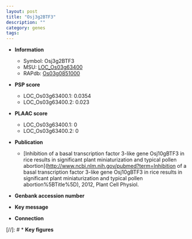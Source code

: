 ```yaml
---
layout: post
title: "Osj3g2BTF3"
description: ""
category: genes
tags: 
---
```


* **Information**  
    + Symbol: Osj3g2BTF3  
    + MSU: [LOC_Os03g63400](http://rice.plantbiology.msu.edu/cgi-bin/ORF_infopage.cgi?orf=LOC_Os03g63400)  
    + RAPdb: [Os03g0851000](http://rapdb.dna.affrc.go.jp/viewer/gbrowse_details/irgsp1?name=Os03g0851000)  

* **PSP score**  
    + LOC_Os03g63400.1: 0.0354 
    + LOC_Os03g63400.2: 0.023 

* **PLAAC score**  
    + LOC_Os03g63400.1: 0 
    + LOC_Os03g63400.2: 0 

* **Publication**  
    + [Inhibition of a basal transcription factor 3-like gene Osj10gBTF3 in rice results in significant plant miniaturization and typical pollen abortion](http://www.ncbi.nlm.nih.gov/pubmed?term=Inhibition of a basal transcription factor 3-like gene Osj10gBTF3 in rice results in significant plant miniaturization and typical pollen abortion%5BTitle%5D), 2012, Plant Cell Physiol.

* **Genbank accession number**  

* **Key message**  

* **Connection**  

[//]: # * **Key figures**  


